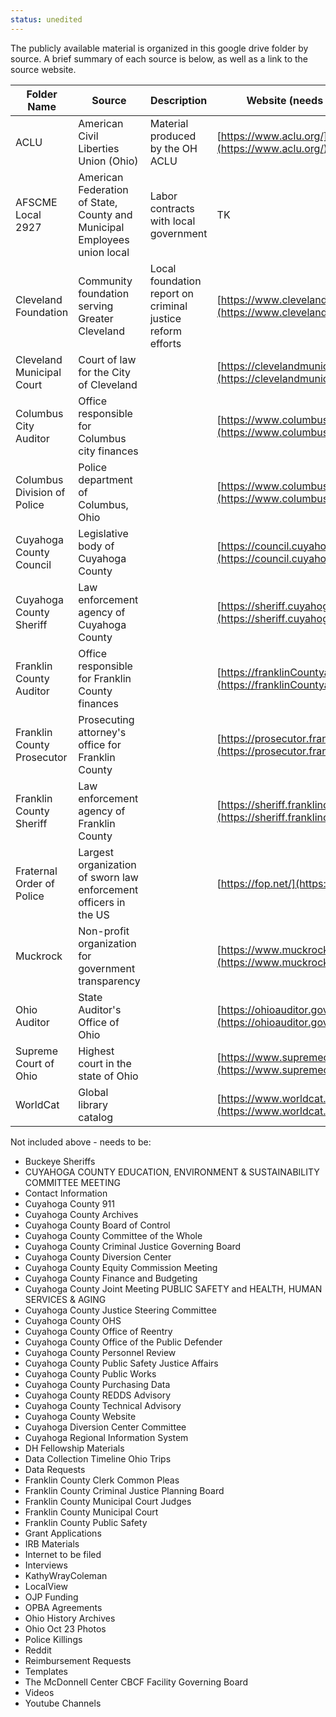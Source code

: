 ```yaml
---
status: unedited
---
```


The publicly available material is organized in this google drive folder by source. A brief summary of each source is below, as well as a link to the source website.

| Folder Name                 | Source                                                                   | Description                                                | Website (needs to be verified)                                                           |
| --------------------------- | ------------------------------------------------------------------------ | ---------------------------------------------------------- | ---------------------------------------------------------------------------------------- |
| ACLU                        | American Civil Liberties Union (Ohio)                                    | Material produced by the OH ACLU                           | [https://www.aclu.org/](https://www.aclu.org/)                                           |
| AFSCME Local 2927           | American Federation of State, County and Municipal Employees union local | Labor contracts with local government                      | TK                                                                                       |
| Cleveland Foundation        | Community foundation serving Greater Cleveland                           | Local foundation report on criminal justice reform efforts | [https://www.clevelandfoundation.org/](https://www.clevelandfoundation.org/)             |
| Cleveland Municipal Court   | Court of law for the City of Cleveland                                   |                                                            | [https://clevelandmunicipalcourt.org/](https://clevelandmunicipalcourt.org/)             |
| Columbus City Auditor       | Office responsible for Columbus city finances                            |                                                            | [https://www.columbus.gov/auditor/](https://www.columbus.gov/auditor/)                   |
| Columbus Division of Police | Police department of Columbus, Ohio                                      |                                                            | [https://www.columbus.gov/police/](https://www.columbus.gov/police/)                     |
| Cuyahoga County Council     | Legislative body of Cuyahoga County                                      |                                                            | [https://council.cuyahogacounty.us/](https://council.cuyahogacounty.us/)                 |
| Cuyahoga County Sheriff     | Law enforcement agency of Cuyahoga County                                |                                                            | [https://sheriff.cuyahogacounty.us/](https://sheriff.cuyahogacounty.us/)                 |
| Franklin County Auditor     | Office responsible for Franklin County finances                          |                                                            | [https://franklinCountyauditor.com/](https://franklinCountyauditor.com/)                 |
| Franklin County Prosecutor  | Prosecuting attorney's office for Franklin County                        |                                                            | [https://prosecutor.franklincountyohio.gov/](https://prosecutor.franklincountyohio.gov/) |
| Franklin County Sheriff     | Law enforcement agency of Franklin County                                |                                                            | [https://sheriff.franklincountyohio.gov/](https://sheriff.franklincountyohio.gov/)       |
| Fraternal Order of Police   | Largest organization of sworn law enforcement officers in the US         |                                                            | [https://fop.net/](https://fop.net/)                                                     |
| Muckrock                    | Non-profit organization for government transparency                      |                                                            | [https://www.muckrock.com/](https://www.muckrock.com/)                                   |
| Ohio Auditor                | State Auditor's Office of Ohio                                           |                                                            | [https://ohioauditor.gov/](https://ohioauditor.gov/)                                     |
| Supreme Court of Ohio       | Highest court in the state of Ohio                                       |                                                            | [https://www.supremecourt.ohio.gov/](https://www.supremecourt.ohio.gov/)                 |
| WorldCat                    | Global library catalog                                                   |                                                            | [https://www.worldcat.org/](https://www.worldcat.org/)                                   |


Not included above - needs to be:

- Buckeye Sheriffs
- CUYAHOGA COUNTY EDUCATION, ENVIRONMENT & SUSTAINABILITY COMMITTEE MEETING
- Contact Information
- Cuyahoga County 911
- Cuyahoga County Archives
- Cuyahoga County Board of Control
- Cuyahoga County Committee of the Whole
- Cuyahoga County Criminal Justice Governing Board
- Cuyahoga County Diversion Center
- Cuyahoga County Equity Commission Meeting
- Cuyahoga County Finance and Budgeting
- Cuyahoga County Joint Meeting PUBLIC SAFETY and HEALTH, HUMAN SERVICES & AGING
- Cuyahoga County Justice Steering Committee
- Cuyahoga County OHS
- Cuyahoga County Office of Reentry
- Cuyahoga County Office of the Public Defender
- Cuyahoga County Personnel Review
- Cuyahoga County Public Safety Justice Affairs
- Cuyahoga County Public Works
- Cuyahoga County Purchasing Data
- Cuyahoga County REDDS Advisory
- Cuyahoga County Technical Advisory
- Cuyahoga County Website
- Cuyahoga Diversion Center Committee
- Cuyahoga Regional Information System
- DH Fellowship Materials
- Data Collection Timeline Ohio Trips
- Data Requests
- Franklin County Clerk Common Pleas
- Franklin County Criminal Justice Planning Board
- Franklin County Municipal Court Judges
- Franklin County Municipal Court
- Franklin County Public Safety
- Grant Applications
- IRB Materials
- Internet to be filed
- Interviews
- KathyWrayColeman
- LocalView
- OJP Funding
- OPBA Agreements
- Ohio History Archives
- Ohio Oct 23 Photos
- Police Killings
- Reddit
- Reimbursement Requests
- Templates
- The McDonnell Center CBCF Facility Governing Board
- Videos
- Youtube Channels
